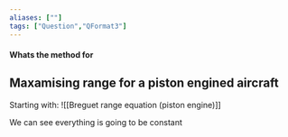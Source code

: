 ```yaml
---
aliases: [""]
tags: ["Question","QFormat3"]
---
```


#### Whats the method for
## Maxamising range for a piston engined aircraft
Starting with:
![[Breguet range equation (piston engine)]]

We can see everything is going to be constant